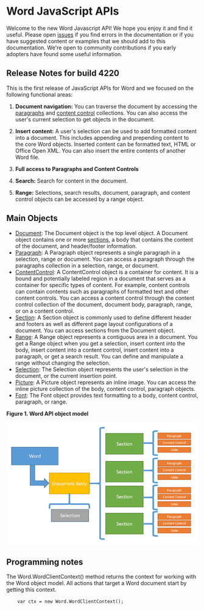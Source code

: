 ﻿# Word JavaScript APIs
Welcome to the new Word Javascript API! We hope you enjoy it and find it useful. Please open [issues](https://github.com/JuaneloJuanelo/WordAPI2/issues) if you find errors in the documentation or if you have suggested content or examples that we should add to this documentation. We're open to community contributions if you early adopters have found some useful information.


## Release Notes for build 4220

This is the first release of JavaScript APIs for Word and we focused on the following functional areas:
 1. **Document navigation:** You can traverse the document by accessing the [paragraphs](resources/paragraph.md) and [content control](resources/contentControl.md) collections. You can also access the user's
 current selection to get objects in the document.

 2. **Insert content:** A user's selection can be used to add formatted content into a document. This includes appending 
 	and prepending content to the core Word objects. Inserted content can be formatted text, HTML or Office Open XML.
	You can also insert the entire contents of another Word file. 
 
 3. **Full access to Paragraphs and Content Controls** 

 4. **Search:** Search for content in the document.

 5. **Range:**  Selections, search results, document, paragraph, and content control objects can be accessed by a range object.


## Main Objects  

* [Document](resources/document.md): The Document object is the top level object. A Document object contains one or more 
[sections](resources/section.md), a body that contains the content of the document, and header/footer information.
* [Paragraph](resources/paragraph.md): A Paragraph object represents a single paragraph in a selection, range or document. 
You can access a paragraph through the paragraphs collection in a selection, range, or document. 
* [ContentControl](resources/contentControl.md): A ContentControl object is a container for content. It is a bound and
 potentially labeled region in a document that serves as a container for specific types of content. For example, content 
 controls can contain contents such as paragraphs of formatted text and other content controls. You can access a 
 content control through the content control collection of the document, document body, paragraph, range, or on a content control.
* [Section](resources/section.md):  A Section object is commonly used to define different header and footers as well as 
different page layout configurations of a document. You can access sections from the Document object. 
* [Range](resources/range.md): A Range object represents a contiguous area in a document. You get a Range object when you
 get a selection, insert content into the body, insert content into a content control, insert content into a paragraph, 
 or get a search result. You can define and manipulate a range without changing the selection.
* [Selection](resources/selection.md): The Selection object represents the user's selection in the document, or the 
 current insertion point.
* [Picture](resources/inlinePicture.md): A Picture object represents an inline image. You can access the inline picture
 collection of the body, content control, paragraph objects.
* [Font](resources/font.md): The Font object provides text formatting to a body, content control, paragraph, or range.

**Figure 1.  Word API object model**

![A simple diagram of the Word API object model. The Word object is at the top level. The next object is the Document object. Under the Document objects you can access the collection of section objects.](resources/images/WordAPIObjects.png)

## Programming notes

 The Word.WordClientContext() method returns the context for working with the Word object model. All actions that target a Word 
 document start by getting this context. 

		var ctx = new Word.WordClientContext();

